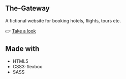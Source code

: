 ## The-Gateway
A fictional website for booking hotels, flights, tours etc.

👉 [Take a look](https://kunalmahato11.github.io/The-Gateway/)

## Made with 
- HTML5 
- CSS3-flexbox
- SASS




